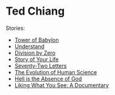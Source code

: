 # Ted Chiang

Stories:

+ [Tower of Babylon][]
+ [Understand][]
+ [Division by Zero][]
+ [Story of Your Life][]
+ [Seventy-Two Letters][]
+ [The Evolution of Human Science][]
+ [Hell is the Absence of God][]
+ [Liking What You See: A Documentary][]

[Tower of Babylon]: ../stories/tower-of-babylon.md
[Understand]: ../stories/understand.md
[Division by Zero]: ../stories/division-by-zero.md
[Story of Your Life]: ../stories/story-of-your-life.md
[Seventy-Two Letters]: ../stories/seventy-two-letters.md
[The Evolution of Human Science]: ../stories/the-evolution-of-human-science.md
[Hell is the Absence of God]: ../stories/hell-is-the-absence-of-god.md
[Liking What You See: A Documentary]: ../stories/liking-what-you-see-a-documentary.md
